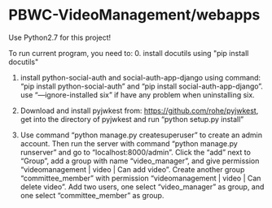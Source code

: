 # PBWC-VideoManagement/webapps

Use Python2.7 for this project!

To run current program, you need to: 
0. install docutils using "pip install docutils"

1. install python-social-auth and social-auth-app-django using command: “pip install python-social-auth” and “pip install social-auth-app-django”. use “—ignore-installed six” if have any problem when uninstalling six.

2. Download and install pyjwkest from: https://github.com/rohe/pyjwkest, get into the directory of pyjwkest and run “python setup.py install”

3. Use command “python manage.py createsuperuser” to create an admin account. Then run the server with command “python manage.py runserver” and go to “localhost:8000/admin”. Click the “add” next to “Group”, add a group with name “video_manager”, and give permission “videomanagement | video | Can add video”. Create another group “committee_member” with permission “videomanagement | video | Can delete video”. Add two users, one select “video_manager” as group, and one select “committee_member” as group. 
